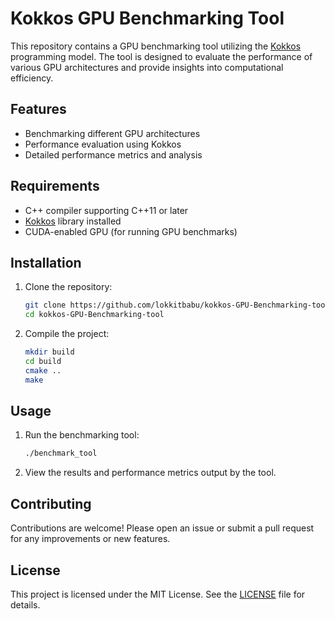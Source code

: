 # Kokkos GPU Benchmarking Tool

This repository contains a GPU benchmarking tool utilizing the [Kokkos](https://github.com/kokkos/kokkos) programming model. The tool is designed to evaluate the performance of various GPU architectures and provide insights into computational efficiency.

## Features

- Benchmarking different GPU architectures
- Performance evaluation using Kokkos
- Detailed performance metrics and analysis

## Requirements

- C++ compiler supporting C++11 or later
- [Kokkos](https://github.com/kokkos/kokkos) library installed
- CUDA-enabled GPU (for running GPU benchmarks)

## Installation

1. Clone the repository:
    ```sh
    git clone https://github.com/lokkitbabu/kokkos-GPU-Benchmarking-tool.git
    cd kokkos-GPU-Benchmarking-tool
    ```

2. Compile the project:
    ```sh
    mkdir build
    cd build
    cmake ..
    make
    ```

## Usage

1. Run the benchmarking tool:
    ```sh
    ./benchmark_tool
    ```

2. View the results and performance metrics output by the tool.

## Contributing

Contributions are welcome! Please open an issue or submit a pull request for any improvements or new features.

## License

This project is licensed under the MIT License. See the [LICENSE](LICENSE) file for details.
